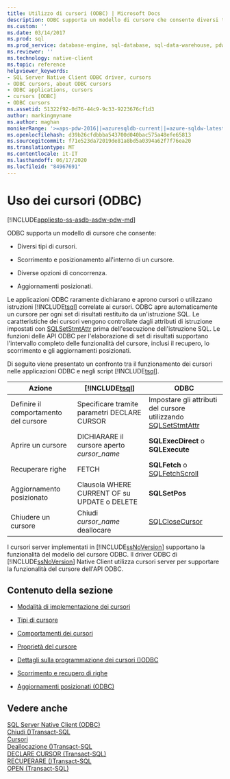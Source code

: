```yaml
---
title: Utilizzo di cursori (ODBC) | Microsoft Docs
description: ODBC supporta un modello di cursore che consente diversi tipi di cursori, scorrimento/posizionamento all'interno di un cursore, diverse opzioni di concorrenza e aggiornamenti posizionati.
ms.custom: ''
ms.date: 03/14/2017
ms.prod: sql
ms.prod_service: database-engine, sql-database, sql-data-warehouse, pdw
ms.reviewer: ''
ms.technology: native-client
ms.topic: reference
helpviewer_keywords:
- SQL Server Native Client ODBC driver, cursors
- ODBC cursors, about ODBC cursors
- ODBC applications, cursors
- cursors [ODBC]
- ODBC cursors
ms.assetid: 51322f92-0d76-44c9-9c33-9223676cf1d3
author: markingmyname
ms.author: maghan
monikerRange: '>=aps-pdw-2016||=azuresqldb-current||=azure-sqldw-latest||>=sql-server-2016||=sqlallproducts-allversions||>=sql-server-linux-2017||=azuresqldb-mi-current'
ms.openlocfilehash: d39b26cfdbbba543700d040bac575a48efe65813
ms.sourcegitcommit: f71e523da72019de81a8bd5a0394a62f7f76ea20
ms.translationtype: MT
ms.contentlocale: it-IT
ms.lasthandoff: 06/17/2020
ms.locfileid: "84967691"
---
```

# <a name="using-cursors-odbc"></a>Uso dei cursori (ODBC)
[!INCLUDE[appliesto-ss-asdb-asdw-pdw-md](../../includes/appliesto-ss-asdb-asdw-pdw-md.md)]

  ODBC supporta un modello di cursore che consente:  
  
-   Diversi tipi di cursori.  
  
-   Scorrimento e posizionamento all'interno di un cursore.  
  
-   Diverse opzioni di concorrenza.  
  
-   Aggiornamenti posizionati.  
  
 Le applicazioni ODBC raramente dichiarano e aprono cursori o utilizzano istruzioni [!INCLUDE[tsql](../../includes/tsql-md.md)] correlate ai cursori. ODBC apre automaticamente un cursore per ogni set di risultati restituito da un'istruzione SQL. Le caratteristiche dei cursori vengono controllate dagli attributi di istruzione impostati con [SQLSetStmtAttr](../../relational-databases/native-client-odbc-api/sqlsetstmtattr.md) prima dell'esecuzione dell'istruzione SQL. Le funzioni delle API ODBC per l'elaborazione di set di risultati supportano l'intervallo completo delle funzionalità del cursore, inclusi il recupero, lo scorrimento e gli aggiornamenti posizionati.  
  
 Di seguito viene presentato un confronto tra il funzionamento dei cursori nelle applicazioni ODBC e negli script [!INCLUDE[tsql](../../includes/tsql-md.md)].  
  
|Azione|[!INCLUDE[tsql](../../includes/tsql-md.md)]|ODBC|  
|------------|------------------------|----------|  
|Definire il comportamento del cursore|Specificare tramite parametri DECLARE CURSOR|Impostare gli attributi del cursore utilizzando [SQLSetStmtAttr](../../relational-databases/native-client-odbc-api/sqlsetstmtattr.md)|  
|Aprire un cursore|DICHIARARE il cursore aperto *cursor_name*|**SQLExecDirect** o **SQLExecute**|  
|Recuperare righe|FETCH|**SQLFetch** o [SQLFetchScroll](../../relational-databases/native-client-odbc-api/sqlfetchscroll.md)|  
|Aggiornamento posizionato|Clausola WHERE CURRENT OF su UPDATE o DELETE|**SQLSetPos**|  
|Chiudere un cursore|Chiudi *cursor_name* deallocare|[SQLCloseCursor](../../relational-databases/native-client-odbc-api/sqlclosecursor.md)|  
  
 I cursori server implementati in [!INCLUDE[ssNoVersion](../../includes/ssnoversion-md.md)] supportano la funzionalità del modello del cursore ODBC. Il driver ODBC di [!INCLUDE[ssNoVersion](../../includes/ssnoversion-md.md)] Native Client utilizza cursori server per supportare la funzionalità del cursore dell'API ODBC.  
  
## <a name="in-this-section"></a>Contenuto della sezione  
  
-   [Modalità di implementazione dei cursori](../../relational-databases/native-client-odbc-cursors/implementation/how-cursors-are-implemented.md)  
  
-   [Tipi di cursore](../../relational-databases/native-client-odbc-cursors/cursor-types.md)  
  
-   [Comportamenti dei cursori](../../relational-databases/native-client-odbc-cursors/cursor-behaviors.md)  
  
-   [Proprietà del cursore](../../relational-databases/native-client-odbc-cursors/properties/cursor-properties.md)  
  
-   [Dettagli sulla programmazione dei cursori &#40;&#41;ODBC](../../relational-databases/native-client-odbc-cursors/programming/cursor-programming-details-odbc.md)  
  
-   [Scorrimento e recupero di righe](../../relational-databases/native-client-odbc-cursors/scrolling-and-fetching-rows.md)  
  
-   [Aggiornamenti posizionati &#40;ODBC&#41;](../../relational-databases/native-client-odbc-cursors/positioned-updates-odbc.md)  
  
## <a name="see-also"></a>Vedere anche  
 [SQL Server Native Client &#40;ODBC&#41;](../../relational-databases/native-client/odbc/sql-server-native-client-odbc.md)   
 [Chiudi &#40;&#41;Transact-SQL](../../t-sql/language-elements/close-transact-sql.md)   
 [Cursori](../../relational-databases/cursors.md)   
 [Deallocazione &#40;&#41;Transact-SQL](../../t-sql/language-elements/deallocate-transact-sql.md)   
 [DECLARE CURSOR &#40;Transact-SQL&#41;](../../t-sql/language-elements/declare-cursor-transact-sql.md)   
 [RECUPERARE &#40;&#41;Transact-SQL](../../t-sql/language-elements/fetch-transact-sql.md)   
 [OPEN &#40;Transact-SQL&#41;](../../t-sql/language-elements/open-transact-sql.md)  
  
  
